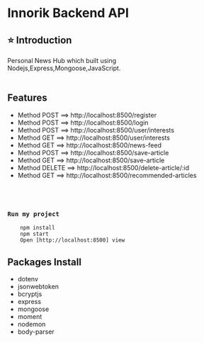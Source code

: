 # Innorik Backend API
## ⭐ Introduction
Personal News Hub  which built using Nodejs,Express,Mongoose,JavaScript.
<br/>
<br/>
## Features 
- Method POST ==> http://localhost:8500/register <br/>
- Method POST ==> http://localhost:8500/login <br/>
- Method POST ==> http://localhost:8500/user/interests <br/>
- Method GET ==> http://localhost:8500/user/interests <br/>
- Method GET ==> http://localhost:8500/news-feed <br/>
- Method POST ==> http://localhost:8500/save-article <br/>
- Method GET ==> http://localhost:8500/save-article <br/>
- Method DELETE ==> http://localhost:8500/delete-article/:id <br/>
- Method GET ==> http://localhost:8500/recommended-articles <br/>


<br/>
<br/>

### `Run my project`
```shell
    npm install
    npm start
    Open [http://localhost:8500] view
```

## Packages Install
- dotenv<br/>
- jsonwebtoken<br/>
- bcryptjs<br/>
- express<br/>
- mongoose<br/>
- moment <br/>
- nodemon<br/>
- body-parser<br/>

<br/>


